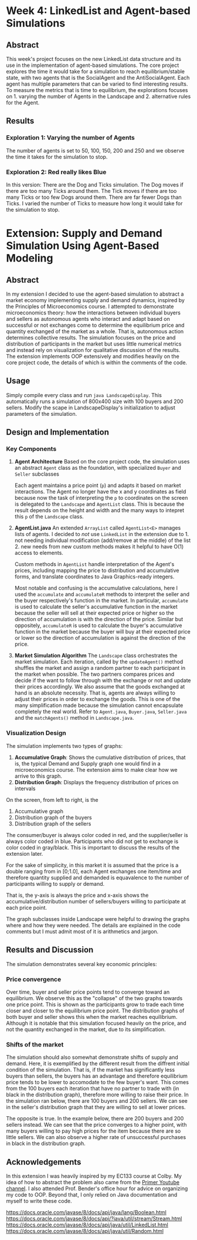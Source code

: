 # Week 4: LinkedList and Agent-based Simulations
## Abstract
This week's project focuses on the new LinkedList data structure and its use in the implementation of agent-based simulations. The core project explores the time it would take for a simulation to reach equilibrium/stable state, with two agents that is the SocialAgent and the AntiSocialAgent. Each agent has multiple parameters that can be varied to find interesting results. To measure the metrics that is time to equilibrium, the explorations focuses on 1. varying the number of Agents in the Landscape and 2. alternative rules for the Agent. 

## Results 

### Exploration 1: Varying the number of Agents
The number of agents is set to 50, 100, 150, 200 and 250 and we observe the time it takes for the simulation to stop. 


### Exploration 2: Red really likes Blue
In this version: There are the Dog and Ticks simulation. The Dog moves if there are too many Ticks around them. The Tick moves if there are too many Ticks or too few Dogs around them. There are far fewer Dogs than Ticks. I varied the number of Ticks to measure how long it would take for the simulation to stop. 


# Extension: Supply and Demand Simulation Using Agent-Based Modeling
## Abstract
In my extension I decided to use the agent-based simulation to abstract a market economy implementing supply and demand dynamics, inspired by the Principles of Microeconomics course. I attempted to demonstrate microeconomics theory: how the interactions between individual buyers and sellers as autonomous agents who interact and adapt based on successful or not exchanges come to determine the equilibrium price and quantity exchanged of the market as a whole. That is, autonomous action determines collective results. The simulation focuses on the price and distribution of participants in the market but uses little numerical metrics and instead rely on visualization for qualitative discussion of the results. The extension implements OOP extensively and modifies heavily on the core project code, the details of which is within the comments of the code. 

## Usage
Simply compile every class and run `java LandscapeDisplay`. This automatically runs a simulation of 800x400 size with 100 buyers and 200 sellers. Modify the scape in LandscapeDisplay's initialization to adjust parameters of the simulation. 

## Design and Implementation

### Key Components

1. **Agent Architecture**
    Based on the core project code, the simulation uses an abstract `Agent` class as the foundation, with specialized `Buyer` and `Seller` subclasses

    Each agent maintains a price point (`p`) and adapts it based on market interactions. The Agent no longer have the x and y coordinates as field because now the task of interpreting the `p` to coordinates on the screen is delegated to the `Landscape` and `AgentList` class. This is because the result depends on the height and width and the many ways to intepret this `p` of the `Landscape` class.

2. **AgentList.java**
   An extended `ArrayList` called `AgentList<E>` manages lists of agents. I decided to *not*  use `LinkedList` in the extension due to 1. not needing individual modification (add/remove at the middle) of the list 2. new needs from new custom methods makes it helpful to have O(1) access to elements. 

   Custom methods in `AgentList` handle interpretation of the Agent's prices, including mapping the price to distribution and accumulative forms, and translate coordinates to Java Graphics-ready integers. 

   Most notable and confusing is the accumulative calculations, here I used the `accumulate` and `accumulateR` methods to interpret the seller and the buyer respectively's function in the market. 
   In particular, `accumulate` is used to calculate the seller's accumulative function in the market because the seller will sell at their expected price or higher so the direction of accumulation is with the direction of the price. Similar but oppositely, `accumulateR` is used to calculate the buyer's accumulative function in the market because the buyer will buy at their expected price or lower so the direction of accumulation is against the direction of the price. 

3. **Market Simulation Algorithm**
   The `Landscape` class orchestrates the market simulation. Each iteration, called by the `updateAgent()` method shuffles the market and assign a random partner to each participant in the market when possible. The two partners compares prices and decide if the want to follow through with the exchange or not and update their prices accordingly. We also assume that the goods exchanged at hand is an absolute necessity. That is, agents are always willing to adjust their prices in order to exchange the goods. This is one of the many simplification made because the simulation cannot encapsulate completely the real world. Refer to `Agent.java`, `Buyer.java`, `Seller.java` and the `matchAgents()` method in `Landscape.java`.

### Visualization Design
The simulation implements two types of graphs:
1. **Accumulative Graph**: Shows the cumulative distribution of prices, that is, the typical Demand and Supply graph one would find in a microeconomics course. The extension aims to make clear how we arrive to this graph. 
2. **Distribution Graph**: Displays the frequency distribution of prices on intervals

On the screen, from left to right, is the 
1. Accumulative graph
1. Distribution graph of the buyers
1. Distribution graph of the sellers

The consumer/buyer is always color coded in red, and the supplier/seller is always color coded in blue. Participants who did not get to exchange is color coded in gray/black. This is important to discuss the results of the extension later.

For the sake of simplicity, in this market it is assumed that the price is a double ranging from in [0;1.0], each Agent exchanges one item/time and therefore quantity supplied and demanded is equavalence to the number of participants willing to supply or demand. 

That is, the y-axis is always the price and x-axis shows the accumulative/distribution number of sellers/buyers willing to participate at each price point. 

The graph subclasses inside Landscape were helpful to drawing the graphs where and how they were needed. The details are explained in the code comments but I must admit most of it is arithmetics and jargon.

## Results and Discussion
The simulation demonstrates several key economic principles:

### Price convergence 
Over time, buyer and seller price points tend to converge toward an equilibrium. We observe this as the "collapse" of the two graphs towards one price point. This is shown as the participants grow to trade each time closer and closer to the equilibrium price point. 
The distribution graphs of both buyer and seller shows this when the market reaches equilibrium. 
Although it is notable that this simulation focused heavily on the price, and not the quantity exchanged in the market, due to its simplification. 

### Shifts of the market
The simulation should also somewhat demonstrate shifts of supply and demand. Here, it is exemplified by the different result from the diffrent initial condition of the simulation. That is, if the market has significantly less buyers than sellers, the buyers has an advantage and therefore equilibrium price tends to be lower to accomodate to the few buyer's want. This comes from the 100 buyers each iteration that have no partner to trade with (in black in the distribution graph), therefore more willing to raise their price. In the simulation ran below, there are 100 buyers and 200 sellers. We can see in the seller's distribution graph that they are willing to sell at lower prices. 

The opposite is true. In the example below, there are 200 buyers and 200 sellers instead. We can see that the price converges to a higher point, with many buyers willing to pay high prices for the item because there are so little sellers. We can also observe a higher rate of unsuccessful purchases in black in the distribution graph. 
## Acknowledgements

In this extension I was heavily inspired by my EC133 course at Colby. My idea of how to abstract the problem also came from the [Primer Youtube channel](https://www.youtube.com/@PrimerBlobs). I also attended Prof. Bender's office hour for advice on organizing my code to OOP. Beyond that, I only relied on Java documentation and myself to write these code.

https://docs.oracle.com/javase/8/docs/api/java/lang/Boolean.html
https://docs.oracle.com/javase/8/docs/api/?java/util/stream/Stream.html
https://docs.oracle.com/javase/8/docs/api/java/util/LinkedList.html
https://docs.oracle.com/javase/8/docs/api/java/util/Random.html
